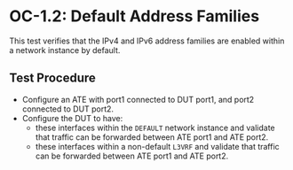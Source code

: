 # OC-1.2: Default Address Families

This test verifies that the IPv4 and IPv6 address families are enabled within a network instance by default.

## Test Procedure

* Configure an ATE with port1 connected to DUT port1, and port2 connected to DUT port2.
* Configure the DUT to have:
  * these interfaces within the `DEFAULT` network instance and validate that traffic can be forwarded between ATE port1 and ATE port2.
  * these interfaces within a non-default `L3VRF` and validate that traffic can be forwarded between ATE port1 and ATE port2.
